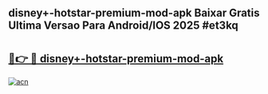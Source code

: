 ## disney+-hotstar-premium-mod-apk Baixar Gratis Ultima Versao Para Android/IOS 2025 #et3kq

# <h2><a href="https://ainizakaria.my?title=disney+-hotstar-premium-mod-apk&ref=20M">🔗👉 🔴 disney+-hotstar-premium-mod-apk</a></h2>

[![acn](https://github.com/user-attachments/assets/0f9c940e-d8b0-45ae-aac7-cd30a18b3e1c)](https://ainizakaria.my?title=disney+-hotstar-premium-mod-apk&ref=20M)

